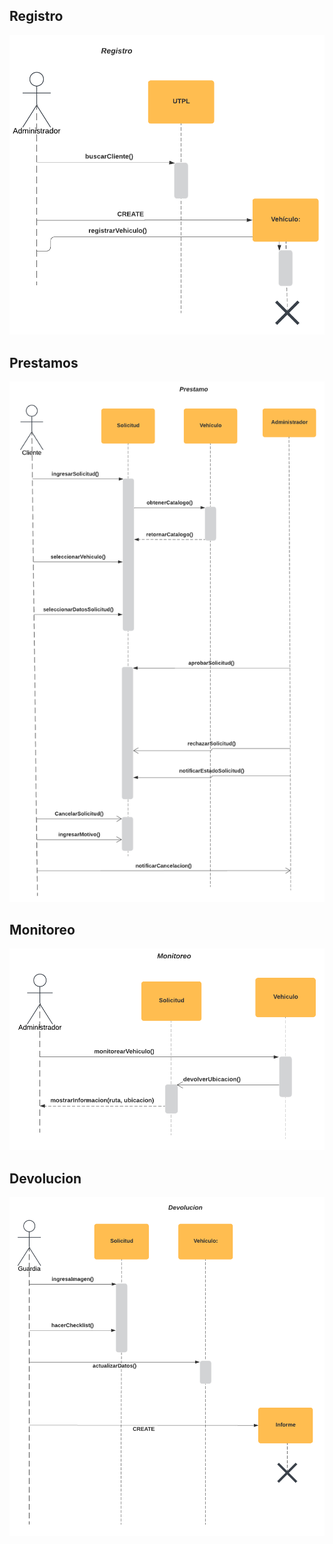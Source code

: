 ## Registro
![Registro](https://github.com/DevSpheree/Car-Loan/blob/9654006bacbb8f40612394538e09eb77bc1b695e/Modelos%20y%20Diagramas/Diagrama%20de%20Secuencia/D.Secuencia-%20Registro.png)

## Prestamos
![Prestamos](https://github.com/DevSpheree/Car-Loan/blob/9654006bacbb8f40612394538e09eb77bc1b695e/Modelos%20y%20Diagramas/Diagrama%20de%20Secuencia/D.Secuencia-%20Prestamo.png)

## Monitoreo
![Monitoreo](https://github.com/DevSpheree/Car-Loan/blob/66f91c18398eade0ebdebeed93c757a17f0a6777/Modelos%20y%20Diagramas/Diagrama%20de%20Secuencia/D.Secuencia-%20Monitoreo.png)

## Devolucion
![Devolucion](https://github.com/DevSpheree/Car-Loan/blob/1ef4e57f1d9d6227614c5bfa3b033a49850c31ea/Modelos%20y%20Diagramas/Diagrama%20de%20Secuencia/D.Secuencia-%20Devolucion.png)

